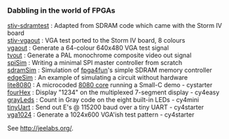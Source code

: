 ### Dabbling in the world of FPGAs

[stiv-sdramtest](quartus/stiv-sdramtest/) :
Adapted from SDRAM code which came with the Storm IV board  
[stiv-vgaout](quartus/stiv-vgaout/) :
VGA test ported to the Storm IV board, 8 colours  
[vgaout](quartus/vgaout/) :
Generate a 64-colour 640x480 VGA test signal  
[tvout](quartus/tvout/) :
Generate a PAL monochrome composite video out signal  
[spiSim](quartus/spiSim/) :
Writing a minimal SPI master controller from scratch  
[sdramSim](quartus/sdramSim/) :
Simulation of [fpga4fun][F4F]'s simple SDRAM memory controller  
[edgeSim](quartus/edgeSim/) :
An example of simulating a circuit without hardware  
[lite8080](quartus/lite8080/) :
A microcoded [8080 core][l80] running a Small-C demo - cystarter  
[fourHex](quartus/fourHex/) :
Display "1234" on the multiplexed 7-segment display - cy4easy  
[grayLeds](quartus/grayLeds/) :
Count in Gray code on the eight built-in LEDs - cy4mini  
[tinyUart](quartus/tinyUart/) :
Send out E's @ 115200 baud over a tiny UART - cy4starter  
[vga1024](quartus/vga1024/) :
Generate a 1024x600 VGA'ish test pattern - cy4starter  

See <http://jeelabs.org/>.

[F4F]: http://www.fpga4fun.com/SDRAM2.html
[l80]: http://opencores.org/project,light8080,demos
